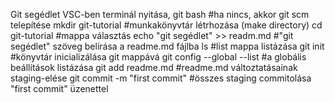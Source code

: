 Git segédlet
VSC-ben terminál nyitása, git bash #ha nincs, akkor git scm telepítése
mkdir git-tutorial #munkakönyvtár létrhozása (make directory)
cd git-tutorial #mappa választás
echo "git segédlet" >> readm.md #"git segédlet" szöveg belírása a readme.md fájlba
ls #list mappa listázása
git init #könyvtár inicializálása git mappává
git config --global --list #a globális beállítások listázása
git add readme.md #readme.md változtatásainak staging-elése
git commit -m "first commit" #összes staging commitolása "first commit" üzenettel